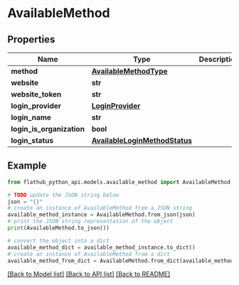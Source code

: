 # AvailableMethod


## Properties

Name | Type | Description | Notes
------------ | ------------- | ------------- | -------------
**method** | [**AvailableMethodType**](AvailableMethodType.md) |  | 
**website** | **str** |  | [optional] 
**website_token** | **str** |  | [optional] 
**login_provider** | [**LoginProvider**](LoginProvider.md) |  | [optional] 
**login_name** | **str** |  | [optional] 
**login_is_organization** | **bool** |  | [optional] 
**login_status** | [**AvailableLoginMethodStatus**](AvailableLoginMethodStatus.md) |  | [optional] 

## Example

```python
from flathub_python_api.models.available_method import AvailableMethod

# TODO update the JSON string below
json = "{}"
# create an instance of AvailableMethod from a JSON string
available_method_instance = AvailableMethod.from_json(json)
# print the JSON string representation of the object
print(AvailableMethod.to_json())

# convert the object into a dict
available_method_dict = available_method_instance.to_dict()
# create an instance of AvailableMethod from a dict
available_method_from_dict = AvailableMethod.from_dict(available_method_dict)
```
[[Back to Model list]](../README.md#documentation-for-models) [[Back to API list]](../README.md#documentation-for-api-endpoints) [[Back to README]](../README.md)


